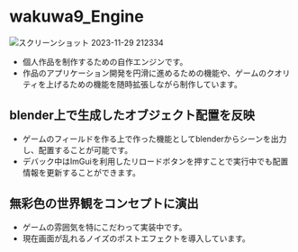 # wakuwa9_Engine
![スクリーンショット 2023-11-29 212334](https://github.com/daiki-wakui/wakuwa9_Engine/assets/94943607/4e67e742-6c23-4c8a-80d7-2d974b29775f)
 - 個人作品を制作するための自作エンジンです。
 - 作品のアプリケーション開発を円滑に進めるための機能や、ゲームのクオリティを上げるための機能を随時拡張しながら制作しています。 

## blender上で生成したオブジェクト配置を反映
 - ゲームのフィールドを作る上で作った機能としてblenderからシーンを出力し、配置することが可能です。
 - デバック中はImGuiを利用したリロードボタンを押すことで実行中でも配置情報を更新することができます。

## 無彩色の世界観をコンセプトに演出
 - ゲームの雰囲気を特にこだわって実装中です。
 - 現在画面が乱れるノイズのポストエフェクトを導入しています。
